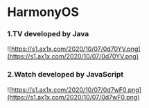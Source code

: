 # HarmonyOS

### 1.TV developed by Java
![https://s1.ax1x.com/2020/10/07/0d70YV.png](https://s1.ax1x.com/2020/10/07/0d70YV.png)

### 2.Watch developed by JavaScript
![https://s1.ax1x.com/2020/10/07/0d7wF0.png](https://s1.ax1x.com/2020/10/07/0d7wF0.png)
